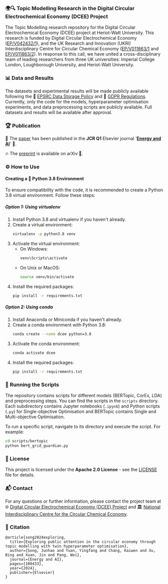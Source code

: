 ### 🌍🔍 Topic Modelling Research in the Digital Circular Electrochemical Economy (DCEE) Project

The Topic Modelling research repository for the Digital Circular Electrochemical Economy (DCEE) project at Heriot-Watt University. This research is funded by Digital Circular Electrochemical Economy ([EP/V042432/1](https://gow.epsrc.ukri.org/NGBOViewGrant.aspx?GrantRef=EP/V042432/1)), and the UK Research and Innovation (UKRI) Interdisciplinary Centre for Circular Chemical Economy ([EP/V011863/1](https://gow.epsrc.ukri.org/NGBOViewGrant.aspx?GrantRef=EP/V011863/1) and [EP/V011863/2](https://gow.epsrc.ukri.org/NGBOViewGrant.aspx?GrantRef=EP/V011863/2)). In response to this call, we have united a cross-disciplinary team of leading researchers from three UK universities: Imperial College London, Loughborough University, and Heriot-Watt University.

### 📊 Data and Results

The datasets and experimental results will be made publicly available following the 🔐 [EPSRC Data Storage Policy](https://www.ukri.org/who-we-are/epsrc/our-policies-and-standards/policy-framework-on-research-data/principles/) and 📜 [GDPR Regulations](https://gdpr-info.eu/). Currently, only the code for the models, hyperparameter optimisation experiments, and data preprocessing scripts are publicly available. Full datasets and results will be available after approval.

### 🏆 Publication

🎊 The [paper](https://www.sciencedirect.com/science/article/pii/S2666546824000995) has been published in the **JCR Q1** Elsevier journal '**[Energy and AI](https://www.sciencedirect.com/journal/energy-and-ai)**' 🎉. 

🔥 The [preprint](https://arxiv.org/abs/2405.10452) is available on arXiv 🚀.

### ⚙️ How to Use

#### Creating a 🐍 Python 3.8 Environment

To ensure compatibility with the code, it is recommended to create a Python 3.8 virtual environment. Follow these steps:

##### Option 1: Using virtualenv

1. Install Python 3.8 and virtualenv if you haven't already.
2. Create a virtual environment:
   ```sh
   virtualenv -p python3.8 venv
   ```
3. Activate the virtual environment:
   - On Windows:
     ```sh
     venv\Scripts\activate
     ```
   - On Unix or MacOS:
     ```sh
     source venv/bin/activate
     ```
4. Install the required packages:
   ```sh
   pip install -r requirements.txt
   ```

##### Option 2: Using conda

1. Install Anaconda or Miniconda if you haven't already.
2. Create a conda environment with Python 3.8:
   ```sh
   conda create --name dcee python=3.8
   ```
3. Activate the conda environment:
   ```sh
   conda activate dcee
   ```
4. Install the required packages:
   ```sh
   pip install -r requirements.txt
   ```

### 🚀 Running the Scripts

The repository contains scripts for different models (BERTopic, CorEx, LDA) and preprocessing steps. You can find the scripts in the `scripts` directory. Each subdirectory contains Jupyter notebooks (`.ipynb`) and Python scripts (`.py`) for Single-objective Optimisation and BERTopic contains Single and Multi-objective Optimisation.

To run a specific script, navigate to its directory and execute the script. For example:
```sh
cd scripts/bertopic
python bert_grid_guardian.py
```

### 📜 License

This project is licensed under the **Apache 2.0 License** - see the [LICENSE](LICENSE) file for details.

### 📬 Contact

For any questions or further information, please contact the project team at 🌐 [Digital Circular Electrochemical Economy (DCEE) Project](https://dcee.org.uk/) and 🏛️ [National Interdisciplinary Centre for the Circular Chemical Economy](https://www.circular-chemical.org/).

### 🔖 Citation

```bibtext
@article{song2024exploring,
  title={Exploring public attention in the circular economy through topic modelling with twin hyperparameter optimisation},
  author={Song, Junhao and Yuan, Yingfang and Chang, Kaiwen and Xu, Bing and Xuan, Jin and Pang, Wei},
  journal={Energy and AI},
  pages={100433},
  year={2024},
  publisher={Elsevier}
}
```
